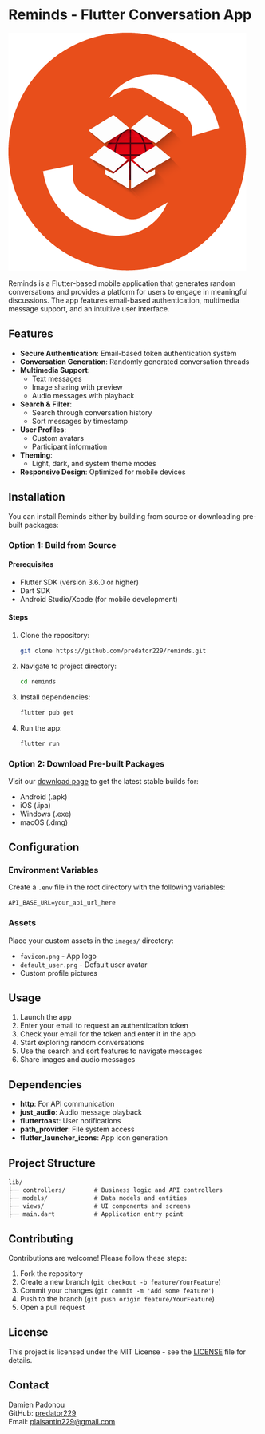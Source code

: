 # Reminds - Flutter Conversation App

![App Logo](images/favicon.png)

Reminds is a Flutter-based mobile application that generates random conversations and provides a platform for users to engage in meaningful discussions. The app features email-based authentication, multimedia message support, and an intuitive user interface.

## Features

- **Secure Authentication**: Email-based token authentication system
- **Conversation Generation**: Randomly generated conversation threads
- **Multimedia Support**:
  - Text messages
  - Image sharing with preview
  - Audio messages with playback
- **Search & Filter**:
  - Search through conversation history
  - Sort messages by timestamp
- **User Profiles**:
  - Custom avatars
  - Participant information
- **Theming**:
  - Light, dark, and system theme modes
- **Responsive Design**: Optimized for mobile devices

## Installation

You can install Reminds either by building from source or downloading pre-built packages:

### Option 1: Build from Source

#### Prerequisites
- Flutter SDK (version 3.6.0 or higher)
- Dart SDK
- Android Studio/Xcode (for mobile development)

#### Steps
1. Clone the repository:
   ```bash
   git clone https://github.com/predator229/reminds.git
   ```
2. Navigate to project directory:
   ```bash
   cd reminds
   ```
3. Install dependencies:
   ```bash
   flutter pub get
   ```
4. Run the app:
   ```bash
   flutter run
   ```

### Option 2: Download Pre-built Packages
Visit our [download page](https://reminds.app) to get the latest stable builds for:
- Android (.apk)
- iOS (.ipa)
- Windows (.exe)
- macOS (.dmg)

## Configuration

### Environment Variables
Create a `.env` file in the root directory with the following variables:
```
API_BASE_URL=your_api_url_here
```

### Assets
Place your custom assets in the `images/` directory:
- `favicon.png` - App logo
- `default_user.png` - Default user avatar
- Custom profile pictures

## Usage

1. Launch the app
2. Enter your email to request an authentication token
3. Check your email for the token and enter it in the app
4. Start exploring random conversations
5. Use the search and sort features to navigate messages
6. Share images and audio messages

## Dependencies

- **http**: For API communication
- **just_audio**: Audio message playback
- **fluttertoast**: User notifications
- **path_provider**: File system access
- **flutter_launcher_icons**: App icon generation

## Project Structure

```
lib/
├── controllers/        # Business logic and API controllers
├── models/             # Data models and entities
├── views/              # UI components and screens
├── main.dart           # Application entry point
```

## Contributing

Contributions are welcome! Please follow these steps:

1. Fork the repository
2. Create a new branch (`git checkout -b feature/YourFeature`)
3. Commit your changes (`git commit -m 'Add some feature'`)
4. Push to the branch (`git push origin feature/YourFeature`)
5. Open a pull request

## License

This project is licensed under the MIT License - see the [LICENSE](LICENSE) file for details.

## Contact

Damien Padonou  
GitHub: [predator229](https://github.com/predator229)  
Email: plaisantin229@gmail.com
